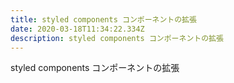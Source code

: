 ```yaml
---
title: styled components コンポーネントの拡張
date: 2020-03-18T11:34:22.334Z
description: styled components コンポーネントの拡張
---
```

styled components コンポーネントの拡張
